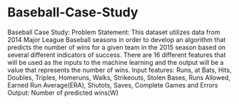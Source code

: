 # Baseball-Case-Study
Baseball Case Study: Problem Statement:  This dataset utilizes data from 2014 Major League Baseball seasons in order to develop an algorithm that predicts the number of wins for a given team in the 2015 season based on several different indicators of success. There are 16 different features that will be used as the inputs to the machine learning and the output will be a value that represents the number of wins.  Input features: Runs, at Bats, Hits, Doubles, Triples, Homeruns, Walks, Strikeouts, Stolen Bases, Runs Allowed, Earned Run Average(ERA), Shutots, Saves, Complete Games and Errors  Output: Number of predicted wins(W)
